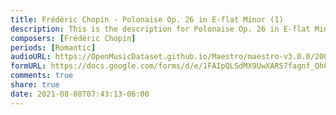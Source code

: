 ```yaml
---
title: Frédéric Chopin - Polonaise Op. 26 in E-flat Minor (1)
description: This is the description for Polonaise Op. 26 in E-flat Minor by Frédéric Chopin
composers: [Frédéric Chopin]
periods: [Romantic]
audioURL: https://OpenMusicDataset.github.io/Maestro/maestro-v3.0.0/2008/MIDI-Unprocessed_09_R2_2008_01-05_ORIG_MID--AUDIO_09_R2_2008_wav--3.midi
formURL: https://docs.google.com/forms/d/e/1FAIpQLSdMX9UwXARS7fagnf_QhCK-ojaELgNYruFUXYf3lpuqBDDj3Q/viewform
comments: true
share: true
date: 2021-08-08T07:43:13-06:00
---
```

